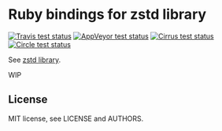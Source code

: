 # Ruby bindings for zstd library

[![Travis test status](https://travis-ci.org/andrew-aladev/ruby-zstds.svg?branch=master)](https://travis-ci.org/andrew-aladev/ruby-zstds)
[![AppVeyor test status](https://ci.appveyor.com/api/projects/status/github/andrew-aladev/ruby-zstds?branch=master&svg=true)](https://ci.appveyor.com/project/andrew-aladev/ruby-zstds/branch/master)
[![Cirrus test status](https://api.cirrus-ci.com/github/andrew-aladev/ruby-zstds.svg?branch=master)](https://cirrus-ci.com/github/andrew-aladev/ruby-zstds)
[![Circle test status](https://circleci.com/gh/andrew-aladev/ruby-zstds/tree/master.svg?style=shield)](https://circleci.com/gh/andrew-aladev/ruby-zstds/tree/master)

See [zstd library](https://github.com/facebook/zstd).

WIP

## License

MIT license, see LICENSE and AUTHORS.
